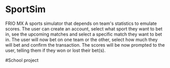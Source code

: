 # SportSim
FRIO MX
A sports simulator that depends on team's statistics to emulate scores.
The user can create an account, select what sport they want to bet in, see the upcoming matches and select a specific
match they want to bet in. The user will now bet on one team or the other, select how much they will bet and confirm
the transaction. The scores will be now prompted to the user, telling them if they won or lost their bet(s).

#School project
